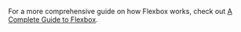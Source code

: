 For a more comprehensive guide on how Flexbox works, check out
[A Complete Guide to Flexbox](https://css-tricks.com/snippets/css/a-guide-to-flexbox/).
